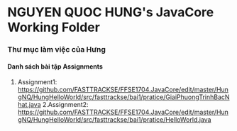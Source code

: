 ﻿# NGUYEN QUOC HUNG's JavaCore Working Folder
### Thư mục làm việc của Hưng
#### Danh sách bài tập Assignments
1. Assignment1: https://github.com/FASTTRACKSE/FFSE1704.JavaCore/edit/master/HungNQ/HungHelloWorld/src/fasttrackse/bai1/pratice/GiaiPhuongTrinhBacNhat.java
2.Assignment2: https://github.com/FASTTRACKSE/FFSE1704.JavaCore/edit/master/HungNQ/HungHelloWorld/src/fasttrackse/bai1/pratice/HelloWorld.java
